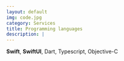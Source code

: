 ```yaml
---
layout: default
img: code.jpg
category: Services
title: Programming languages
description: |
---
```

  <b>Swift</b>, <b>SwiftUI</b>, Dart, Typescript, Objective-C
